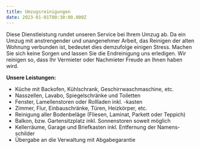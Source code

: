 ```yaml
---
title: Umzugsreinigungen
date: 2023-01-01T00:30:00.000Z
---
```


Diese Dienstleistung rundet unseren Service bei Ihrem Umzug ab.
Da ein Umzug mit anstrengender und unangenehmer Arbeit, das Reinigen der alten
Wohnung verbunden ist, bedeutet dies demzufolge einigen Stress. Machen Sie sich keine
Sorgen und lassen Sie die Endreinigung uns erledigen. Wir reinigen so, dass Ihr
Vermieter oder Nachmieter Freude an Ihnen haben wird.

**Unsere Leistungen:**

* Küche mit Backofen, Kühlschrank, Geschirrwaschmaschine, etc.
* Nasszellen, Lavabo, Spiegelschränke und Toiletten
* Fenster, Lamellenstoren oder Rollladen inkl. -kasten
* Zimmer, Flur, Einbauschränke, Türen, Heizkörper, etc.
* Reinigung aller Bodenbeläge (Fliesen, Laminat, Parkett oder Teppich)
* Balkon, bzw. Gartensitzplatz inkl. Sonnenstoren soweit möglich
* Kellerräume, Garage und Briefkasten inkl. Entfernung der Namens-schilder
* Übergabe an die Verwaltung mit Abgabegarantie
